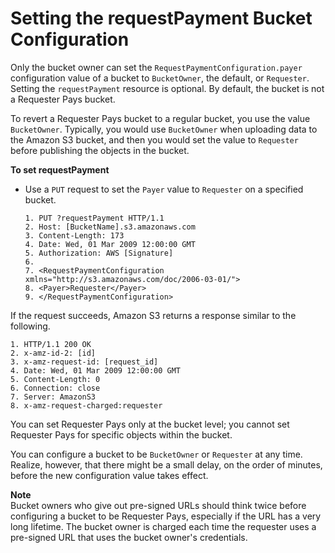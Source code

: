 # Setting the requestPayment Bucket Configuration<a name="RequesterPaysBucketConfiguration"></a>

Only the bucket owner can set the `RequestPaymentConfiguration.payer` configuration value of a bucket to `BucketOwner`, the default, or `Requester`\. Setting the `requestPayment` resource is optional\. By default, the bucket is not a Requester Pays bucket\.

To revert a Requester Pays bucket to a regular bucket, you use the value `BucketOwner`\. Typically, you would use `BucketOwner` when uploading data to the Amazon S3 bucket, and then you would set the value to `Requester` before publishing the objects in the bucket\.

**To set requestPayment**
+ Use a `PUT` request to set the `Payer` value to `Requester` on a specified bucket\.

  ```
  1. PUT ?requestPayment HTTP/1.1
  2. Host: [BucketName].s3.amazonaws.com
  3. Content-Length: 173
  4. Date: Wed, 01 Mar 2009 12:00:00 GMT
  5. Authorization: AWS [Signature]
  6. 
  7. <RequestPaymentConfiguration xmlns="http://s3.amazonaws.com/doc/2006-03-01/">
  8. <Payer>Requester</Payer>
  9. </RequestPaymentConfiguration>
  ```

If the request succeeds, Amazon S3 returns a response similar to the following\.

```
1. HTTP/1.1 200 OK
2. x-amz-id-2: [id]
3. x-amz-request-id: [request_id]
4. Date: Wed, 01 Mar 2009 12:00:00 GMT
5. Content-Length: 0
6. Connection: close
7. Server: AmazonS3
8. x-amz-request-charged:requester
```

You can set Requester Pays only at the bucket level; you cannot set Requester Pays for specific objects within the bucket\.

You can configure a bucket to be `BucketOwner` or `Requester` at any time\. Realize, however, that there might be a small delay, on the order of minutes, before the new configuration value takes effect\.

**Note**  
Bucket owners who give out pre\-signed URLs should think twice before configuring a bucket to be Requester Pays, especially if the URL has a very long lifetime\. The bucket owner is charged each time the requester uses a pre\-signed URL that uses the bucket owner's credentials\. 